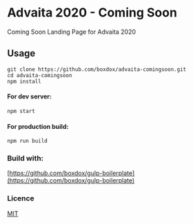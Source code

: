 # Advaita 2020 - Coming Soon

Coming Soon Landing Page for Advaita 2020

## Usage

```
git clone https://github.com/boxdox/advaita-comingsoon.git
cd advaita-comingsoon
npm install 
```
#### For dev server:
```
npm start
```

#### For production build:
```
npm run build
```

### Build with:
[https://github.com/boxdox/gulp-boilerplate](https://github.com/boxdox/gulp-boilerplate)

### Licence
[MIT](https://boxdox.mit-license.org/)
